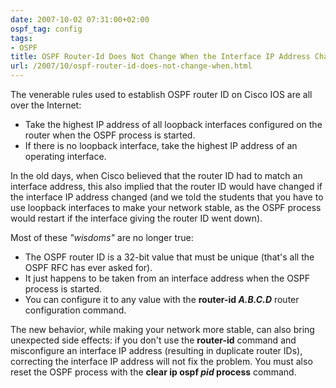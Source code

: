```yaml
---
date: 2007-10-02 07:31:00+02:00
ospf_tag: config
tags:
- OSPF
title: OSPF Router-Id Does Not Change When the Interface IP Address Changes
url: /2007/10/ospf-router-id-does-not-change-when.html
---
```

The venerable rules used to establish OSPF router ID on Cisco IOS are all over the Internet:

-   Take the highest IP address of all loopback interfaces configured on the router when the OSPF process is started.
-   If there is no loopback interface, take the highest IP address of an operating interface.

In the old days, when Cisco believed that the router ID had to match an interface address, this also implied that the router ID would have changed if the interface IP address changed (and we told the students that you have to use loopback interfaces to make your network stable, as the OSPF process would restart if the interface giving the router ID went down).
<!--more-->
Most of these *"wisdoms"* are no longer true:

* The OSPF router ID is a 32-bit value that must be unique (that's all the OSPF RFC has ever asked for).
* It just happens to be taken from an interface address when the OSPF process is started.
* You can configure it to any value with the **router-id *A.B.C.D*** router configuration command.

The new behavior, while making your network more stable, can also bring unexpected side effects: if you don't use the **router-id** command and misconfigure an interface IP address (resulting in duplicate router IDs), correcting the interface IP address will not fix the problem. You must also reset the OSPF process with the **clear ip ospf *pid* process** command.
